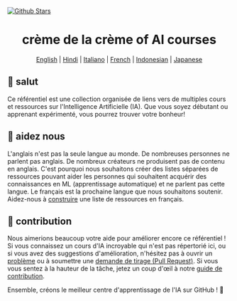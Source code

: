 [![Github Stars](https://img.shields.io/badge/stars-nominate-brightgreen?logo=github)](https://stars.github.com/nominate/)

<h1 align="center">crème de la crème of AI courses</h1>

<div align="center">
  
  
[English](README.md) | [Hindi](README.hi.md) | [Italiano](README.it.md) | [French](README.fr.md) | [Indonesian](README.id.md) | [Japanese](README.ja.md)
</div>

## 👋 salut

Ce référentiel est une collection organisée de liens vers de multiples cours et ressources sur l'Intelligence Artificielle (IA). Que vous soyez débutant ou apprenant expérimenté, vous pourrez trouver votre bonheur!

## 🚧 aidez nous

L'anglais n'est pas la seule langue au monde. De nombreuses personnes ne parlent pas anglais. De nombreux créateurs ne produisent pas de contenu en anglais. C'est pourquoi nous souhaitons créer des listes séparées de ressources pouvant aider les personnes qui souhaitent acquérir des connaissances en ML (apprentissage automatique) et ne parlent pas cette langue. Le français est la prochaine langue que nous souhaitons soutenir. Aidez-nous à [construire](https://github.com/SkalskiP/courses/discussions/22) une liste de ressources en français.

## 🦸 contribution

Nous aimerions beaucoup votre aide pour améliorer encore ce référentiel ! Si vous connaissez un cours d'IA incroyable qui n'est pas répertorié ici, ou si vous avez des suggestions d'amélioration, n'hésitez pas à ouvrir un [problème](https://github.com/SkalskiP/courses/issues) ou à soumettre une [demande de tirage (Pull Request)](https://github.com/SkalskiP/courses/pulls). Si vous vous sentez à la hauteur de la tâche, jetez un coup d'œil à notre [guide de contribution](https://github.com/SkalskiP/courses/blob/main/CONTRIBUTING.md).

Ensemble, créons le meilleur centre d'apprentissage de l'IA sur GitHub ! 🚀
